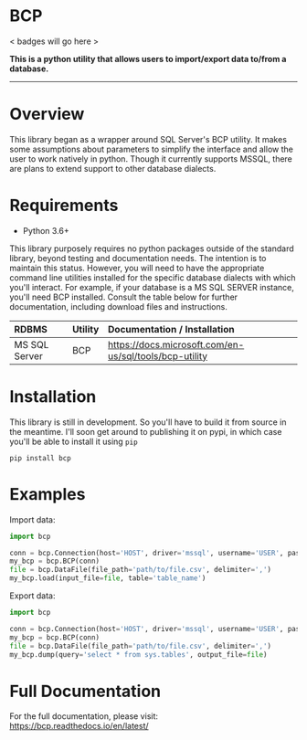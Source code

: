 # BCP

< badges will go here >

**This is a python utility that allows users to import/export data to/from a database.**

---

# Overview

This library began as a wrapper around SQL Server's BCP utility. It makes some assumptions
about parameters to simplify the interface and allow the user to work natively in python.
Though it currently supports MSSQL, there are plans to extend support to other database dialects.

# Requirements

- Python 3.6+

This library purposely requires no python packages outside of the standard library, beyond testing and documentation
needs. The intention is to maintain this status. However, you will need to have the appropriate command line utilities
installed for the specific database dialects with which you'll interact. For example, if your database is a MS SQL
SERVER instance, you'll need BCP installed. Consult the table below for further documentation, including download files
and instructions.

| RDBMS         | Utility | Documentation / Installation                           |
|:--------------|:--------|:-------------------------------------------------------|
| MS SQL Server | BCP     | https://docs.microsoft.com/en-us/sql/tools/bcp-utility |

# Installation

This library is still in development. So you'll have to build it from
source in the meantime. I'll soon get around to publishing it on pypi, 
in which case you'll be able to install it using `pip`

    pip install bcp

# Examples

Import data:
```python
import bcp

conn = bcp.Connection(host='HOST', driver='mssql', username='USER', password='PASSWORD')
my_bcp = bcp.BCP(conn)
file = bcp.DataFile(file_path='path/to/file.csv', delimiter=',')
my_bcp.load(input_file=file, table='table_name')
```

Export data:
```python
import bcp

conn = bcp.Connection(host='HOST', driver='mssql', username='USER', password='PASSWORD')
my_bcp = bcp.BCP(conn)
file = bcp.DataFile(file_path='path/to/file.csv', delimiter=',')
my_bcp.dump(query='select * from sys.tables', output_file=file)
```

# Full Documentation

For the full documentation, please visit: https://bcp.readthedocs.io/en/latest/
